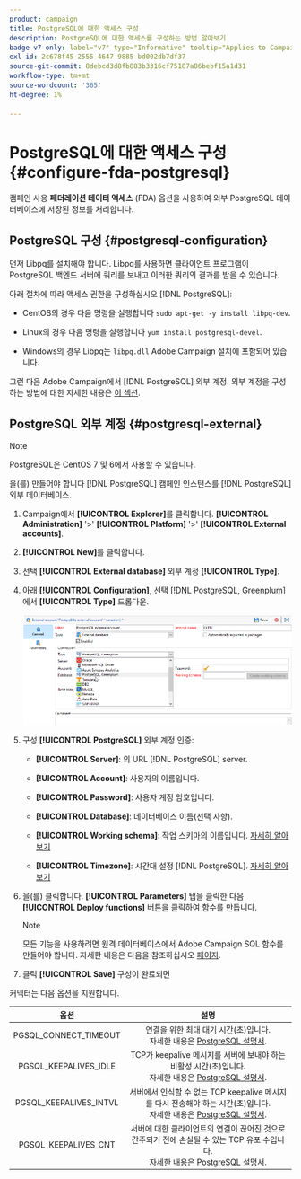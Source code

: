 ```yaml
---
product: campaign
title: PostgreSQL에 대한 액세스 구성
description: PostgreSQL에 대한 액세스를 구성하는 방법 알아보기
badge-v7-only: label="v7" type="Informative" tooltip="Applies to Campaign Classic v7 only"
exl-id: 2c678f45-2555-4647-9885-bd002db7df37
source-git-commit: 8debcd3d8fb883b3316cf75187a86bebf15a1d31
workflow-type: tm+mt
source-wordcount: '365'
ht-degree: 1%

---
```


# PostgreSQL에 대한 액세스 구성 {#configure-fda-postgresql}



캠페인 사용 **페더레이션 데이터 액세스** (FDA) 옵션을 사용하여 외부 PostgreSQL 데이터베이스에 저장된 정보를 처리합니다.

## PostgreSQL 구성 {#postgresql-configuration}

먼저 Libpq를 설치해야 합니다. Libpq를 사용하면 클라이언트 프로그램이 PostgreSQL 백엔드 서버에 쿼리를 보내고 이러한 쿼리의 결과를 받을 수 있습니다.

아래 절차에 따라 액세스 권한을 구성하십시오 [!DNL PostgreSQL]:

* CentOS의 경우 다음 명령을 실행합니다 `sudo apt-get -y install libpq-dev`.

* Linux의 경우 다음 명령을 실행합니다 `yum install postgresql-devel`.

* Windows의 경우 Libpq는 `libpq.dll` Adobe Campaign 설치에 포함되어 있습니다.

그런 다음 Adobe Campaign에서 [!DNL PostgreSQL] 외부 계정. 외부 계정을 구성하는 방법에 대한 자세한 내용은 [이 섹션](#postgresql-external).

## PostgreSQL 외부 계정 {#postgresql-external}

>[!NOTE]
>
> PostgreSQL은 CentOS 7 및 6에서 사용할 수 있습니다.

을(를) 만들어야 합니다 [!DNL PostgreSQL] 캠페인 인스턴스를 [!DNL PostgreSQL] 외부 데이터베이스.

1. Campaign에서 **[!UICONTROL Explorer]**&#x200B;를 클릭합니다. **[!UICONTROL Administration]** &#39;>&#39; **[!UICONTROL Platform]** &#39;>&#39; **[!UICONTROL External accounts]**.

1. **[!UICONTROL New]**&#x200B;를 클릭합니다.

1. 선택 **[!UICONTROL External database]** 외부 계정 **[!UICONTROL Type]**.

1. 아래 **[!UICONTROL Configuration]**, 선택 [!DNL PostgreSQL, Greenplum] 에서 **[!UICONTROL Type]** 드롭다운.

   ![](assets/postgresql_1.png)

1. 구성 **[!UICONTROL PostgreSQL]** 외부 계정 인증:

   * **[!UICONTROL Server]**: 의 URL [!DNL PostgreSQL] server.

   * **[!UICONTROL Account]**: 사용자의 이름입니다.

   * **[!UICONTROL Password]**: 사용자 계정 암호입니다.

   * **[!UICONTROL Database]**: 데이터베이스 이름(선택 사항).

   * **[!UICONTROL Working schema]**: 작업 스키마의 이름입니다. [자세히 알아보기](https://www.postgresql.org/docs/current/ddl-schemas.html)

   * **[!UICONTROL Timezone]**: 시간대 설정 [!DNL PostgreSQL]. [자세히 알아보기](https://www.postgresql.org/docs/7.2/timezones.html)

1. 을(를) 클릭합니다. **[!UICONTROL Parameters]** 탭을 클릭한 다음 **[!UICONTROL Deploy functions]** 버튼을 클릭하여 함수를 만듭니다.

   >[!NOTE]
   >
   >모든 기능을 사용하려면 원격 데이터베이스에서 Adobe Campaign SQL 함수를 만들어야 합니다. 자세한 내용은 다음을 참조하십시오 [페이지](../../configuration/using/adding-additional-sql-functions.md).

1. 클릭 **[!UICONTROL Save]** 구성이 완료되면

커넥터는 다음 옵션을 지원합니다.

| 옵션 | 설명 |
|:-:|:-:|
| PGSQL_CONNECT_TIMEOUT | 연결을 위한 최대 대기 시간(초)입니다. <br>자세한 내용은 [PostgreSQL 설명서](https://www.postgresql.org/docs/12/libpq-connect.html#LIBPQ-CONNECT-CONNECT-TIMEOUT). |
| PGSQL_KEEPALIVES_IDLE | TCP가 keepalive 메시지를 서버에 보내야 하는 비활성 시간(초)입니다. <br>자세한 내용은 [PostgreSQL 설명서](https://www.postgresql.org/docs/12/libpq-connect.html#LIBPQ-KEEPALIVES-IDLE). |
| PGSQL_KEEPALIVES_INTVL | 서버에서 인식할 수 없는 TCP keepalive 메시지를 다시 전송해야 하는 시간(초)입니다.  <br>자세한 내용은 [PostgreSQL 설명서](https://www.postgresql.org/docs/12/libpq-connect.html#LIBPQ-KEEPALIVES-INTERVAL). |
| PGSQL_KEEPALIVES_CNT | 서버에 대한 클라이언트의 연결이 끊어진 것으로 간주되기 전에 손실될 수 있는 TCP 유포 수입니다. <br>자세한 내용은 [PostgreSQL 설명서](https://www.postgresql.org/docs/12/libpq-connect.html#LIBPQ-KEEPALIVES-COUNT). |
